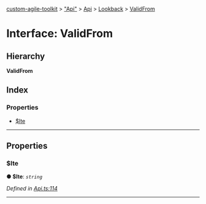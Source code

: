 [custom-agile-toolkit](../README.md) > ["Api"](../modules/_api_.md) > [Api](../modules/_api_.api.md) > [Lookback](../modules/_api_.api.lookback.md) > [ValidFrom](../interfaces/_api_.api.lookback.validfrom.md)

# Interface: ValidFrom

## Hierarchy

**ValidFrom**

## Index

### Properties

* [$lte](_api_.api.lookback.validfrom.md#_lte)

---

## Properties

<a id="_lte"></a>

###  $lte

**● $lte**: *`string`*

*Defined in [Api.ts:114](https://github.com/ferentchak/rally-node-sdk/blob/8064b9a/Api.ts#L114)*

___

